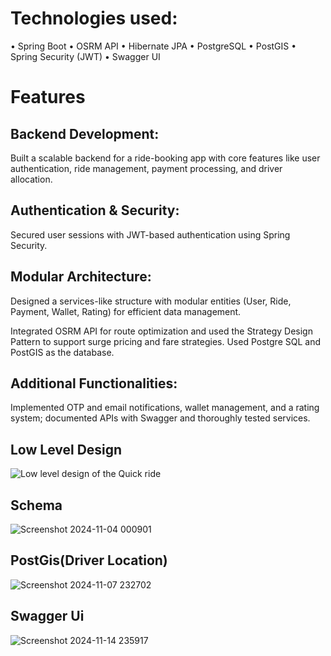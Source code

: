 # Technologies used: 
•	Spring Boot
•	OSRM API
•	Hibernate JPA
•	PostgreSQL
•	PostGIS
•	Spring Security (JWT)
•	Swagger UI

# Features

## Backend Development: 
Built a scalable backend for a ride-booking app with core features like user authentication, ride 
management, payment processing, and driver allocation. 

## Authentication & Security: 
Secured user sessions with JWT-based authentication using Spring Security. 

## Modular Architecture: 
Designed a services-like structure with modular entities (User, Ride, Payment, Wallet, Rating) for 
efficient data management.

Integrated OSRM API for route optimization and used the Strategy Design Pattern to support surge pricing and fare strategies. 
Used Postgre SQL and PostGIS as the database.

## Additional Functionalities:
Implemented OTP and email notifications, wallet management, and a rating system; documented 
APIs with Swagger and thoroughly tested services. 

## Low Level Design

![Low level design of the Quick ride](https://github.com/user-attachments/assets/b4ca6c3b-0538-4345-b6a4-eece322338fa)

## Schema

![Screenshot 2024-11-04 000901](https://github.com/user-attachments/assets/deaa21c5-2b49-4bff-aa02-232878cdcacf)

## PostGis(Driver Location)

![Screenshot 2024-11-07 232702](https://github.com/user-attachments/assets/87c174de-3529-4fc9-8f21-1ada81318ae0)

## Swagger Ui

![Screenshot 2024-11-14 235917](https://github.com/user-attachments/assets/5af2229c-f9e3-4805-b671-d553bedaacca)
